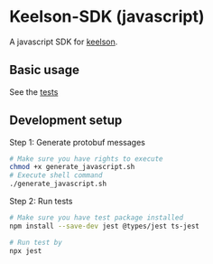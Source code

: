# Keelson-SDK (javascript)

A javascript SDK for [keelson](https://github.com/MO-RISE/keelson).

## Basic usage

See the [tests](https://github.com/MO-RISE/keelson/blob/main/sdks/js/keelson/index.test.ts)

## Development setup

Step 1: Generate protobuf messages

```bash
# Make sure you have rights to execute 
chmod +x generate_javascript.sh 
# Execute shell command
./generate_javascript.sh 
```

Step 2: Run tests

```bash
# Make sure you have test package installed 
npm install --save-dev jest @types/jest ts-jest

# Run test by 
npx jest
```
